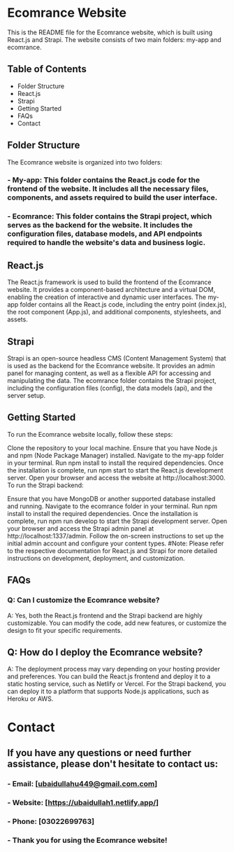 # Ecomrance Website
This is the README file for the Ecomrance website, which is built using React.js and Strapi. The website consists of two main folders: my-app and ecomrance.

## Table of Contents
- Folder Structure
- React.js
- Strapi
- Getting Started
- FAQs
- Contact

## Folder Structure
The Ecomrance website is organized into two folders:

### - My-app: This folder contains the React.js code for the frontend of the website. It includes all the necessary files, components, and assets required to build the user interface.

### - Ecomrance: This folder contains the Strapi project, which serves as the backend for the website. It includes the configuration files, database models, and API endpoints required to handle the website's data and business logic.

## React.js
The React.js framework is used to build the frontend of the Ecomrance website. It provides a component-based architecture and a virtual DOM, enabling the creation of interactive and dynamic user interfaces. The my-app folder contains all the React.js code, including the entry point (index.js), the root component (App.js), and additional components, stylesheets, and assets.

## Strapi
Strapi is an open-source headless CMS (Content Management System) that is used as the backend for the Ecomrance website. It provides an admin panel for managing content, as well as a flexible API for accessing and manipulating the data. The ecomrance folder contains the Strapi project, including the configuration files (config), the data models (api), and the server setup.

## Getting Started
To run the Ecomrance website locally, follow these steps:

Clone the repository to your local machine.
Ensure that you have Node.js and npm (Node Package Manager) installed.
Navigate to the my-app folder in your terminal.
Run npm install to install the required dependencies.
Once the installation is complete, run npm start to start the React.js development server.
Open your browser and access the website at http://localhost:3000.
To run the Strapi backend:

Ensure that you have MongoDB or another supported database installed and running.
Navigate to the ecomrance folder in your terminal.
Run npm install to install the required dependencies.
Once the installation is complete, run npm run develop to start the Strapi development server.
Open your browser and access the Strapi admin panel at http://localhost:1337/admin.
Follow the on-screen instructions to set up the initial admin account and configure your content types.
#Note: Please refer to the respective documentation for React.js and Strapi for more detailed instructions on development, deployment, and customization.

## FAQs
### Q: Can I customize the Ecomrance website?
A: Yes, both the React.js frontend and the Strapi backend are highly customizable. You can modify the code, add new features, or customize the design to fit your specific requirements.

## Q: How do I deploy the Ecomrance website?
A: The deployment process may vary depending on your hosting provider and preferences. You can build the React.js frontend and deploy it to a static hosting service, such as Netlify or Vercel. For the Strapi backend, you can deploy it to a platform that supports Node.js applications, such as Heroku or AWS.

# Contact
## If you have any questions or need further assistance, please don't hesitate to contact us:

### - Email: [ubaidullahu449@gmail.com.com]
### - Website: [https://ubaidullah1.netlify.app/]
### - Phone: [03022699763]
### - Thank you for using the Ecomrance website!
